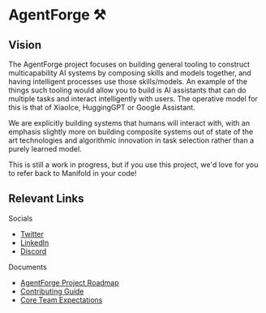 # AgentForge ⚒️

## Vision

The AgentForge project focuses on building general tooling to construct multicapability AI systems by composing skills and models together, and having intelligent processes use those skills/models. An example of the things such tooling would allow you to build is AI assistants that can do multiple tasks and interact intelligently with users. The operative model for this is that of XiaoIce, HuggingGPT or Google Assistant. 

We are explicitly building systems that humans will interact with, with an emphasis slightly more on building composite systems out of state of the art technologies and algorithmic innovation in task selection rather than a purely learned model. 

This is still a work in progress, but if you use this project, we'd love for you to refer back to Manifold in your code!

## Relevant Links
Socials

 - [Twitter](https://twitter.com/ManifoldRG)
 - [LinkedIn](https://www.linkedin.com/company/manifold-research-group)
 - [Discord](https://discord.gg/a8uDbxzEbM)

Documents

 - [AgentForge Project Roadmap](https://docs.google.com/document/d/1iL8iUkQHlh9X1hYP6N151OLJEJsZoslVsi1tePYhFcc/edit?usp=share_link)
 - [Contributing Guide](https://github.com/ManifoldRG/AgentForge/blob/main/CONTRIBUTING.md)
 - [Core Team Expectations](https://docs.google.com/document/d/12_NKKnfMy6Q09xsyGwF4UBfSvn9vqVk4Pd_OTJVFWYk/edit?usp=sharing)
